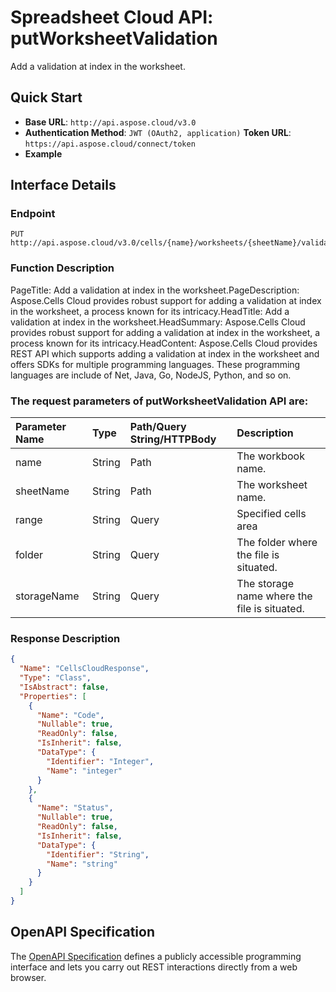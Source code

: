 # **Spreadsheet Cloud API: putWorksheetValidation**

Add a validation at index in the worksheet. 


## **Quick Start**

- **Base URL**: `http://api.aspose.cloud/v3.0`
- **Authentication Method**: `JWT (OAuth2, application)`  **Token URL**: `https://api.aspose.cloud/connect/token`
- **Example** 

## **Interface Details**

### **Endpoint** 

```
PUT http://api.aspose.cloud/v3.0/cells/{name}/worksheets/{sheetName}/validations
```
### **Function Description**
PageTitle: Add a validation at index in the worksheet.PageDescription: Aspose.Cells Cloud provides robust support for adding a validation at index in the worksheet, a process known for its intricacy.HeadTitle: Add a validation at index in the worksheet.HeadSummary: Aspose.Cells Cloud provides robust support for adding a validation at index in the worksheet, a process known for its intricacy.HeadContent: Aspose.Cells Cloud provides REST API which supports adding a validation at index in the worksheet and offers SDKs for multiple programming languages. These programming languages are include of Net, Java, Go, NodeJS, Python, and so on.

### The request parameters of **putWorksheetValidation** API are: 

| Parameter Name | Type | Path/Query String/HTTPBody | Description | 
| :- | :- | :- |:- | 
|name|String|Path|The workbook name.|
|sheetName|String|Path|The worksheet name.|
|range|String|Query|Specified cells area|
|folder|String|Query|The folder where the file is situated.|
|storageName|String|Query|The storage name where the file is situated.|

### **Response Description**
```json
{
  "Name": "CellsCloudResponse",
  "Type": "Class",
  "IsAbstract": false,
  "Properties": [
    {
      "Name": "Code",
      "Nullable": true,
      "ReadOnly": false,
      "IsInherit": false,
      "DataType": {
        "Identifier": "Integer",
        "Name": "integer"
      }
    },
    {
      "Name": "Status",
      "Nullable": true,
      "ReadOnly": false,
      "IsInherit": false,
      "DataType": {
        "Identifier": "String",
        "Name": "string"
      }
    }
  ]
}
```


## OpenAPI Specification

The [OpenAPI Specification](https://reference.aspose.cloud/cells/#/WorksheetValidationsController/PutWorksheetValidation) defines a publicly accessible programming interface and lets you carry out REST interactions directly from a web browser.
